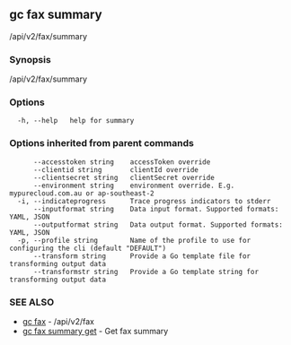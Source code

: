 ## gc fax summary

/api/v2/fax/summary

### Synopsis

/api/v2/fax/summary

### Options

```
  -h, --help   help for summary
```

### Options inherited from parent commands

```
      --accesstoken string    accessToken override
      --clientid string       clientId override
      --clientsecret string   clientSecret override
      --environment string    environment override. E.g. mypurecloud.com.au or ap-southeast-2
  -i, --indicateprogress      Trace progress indicators to stderr
      --inputformat string    Data input format. Supported formats: YAML, JSON
      --outputformat string   Data output format. Supported formats: YAML, JSON
  -p, --profile string        Name of the profile to use for configuring the cli (default "DEFAULT")
      --transform string      Provide a Go template file for transforming output data
      --transformstr string   Provide a Go template string for transforming output data
```

### SEE ALSO

* [gc fax](gc_fax.html)	 - /api/v2/fax
* [gc fax summary get](gc_fax_summary_get.html)	 - Get fax summary


